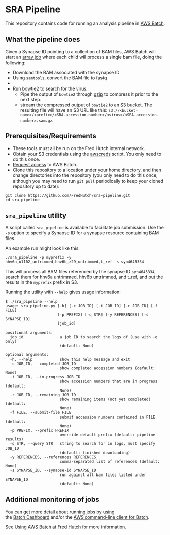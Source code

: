 # SRA Pipeline

This repository contains code for running an analysis pipeline in
[AWS Batch](https://aws.amazon.com/batch/).

## What the pipeline does

Given a Synapse ID pointing to a collection of BAM files, AWS Batch will start an
[array job](https://docs.aws.amazon.com/batch/latest/userguide/array_jobs.html)
where each child will process a single bam file, doing the following:

* Download the BAM associated with the synapse ID
* Using `samtools`, convert the BAM file to fastq
* 
* Run [bowtie2](http://bowtie-bio.sourceforge.net/bowtie2/index.shtml)
     to search for the virus.
   * Pipe the output of `bowtie2` through
     [gzip](https://en.wikipedia.org/wiki/Gzip) to compress it prior to
     the next step.
   * stream the compressed output of `bowtie2` to an
     [S3](https://aws.amazon.com/s3/) bucket. The resulting file will
     have an S3 URL like this: `s3://<bucket-name>/<prefix>/<SRA-accession-number>/<virus>/<SRA-accession-number>.sam.gz`.


## Prerequisites/Requirements

* These tools must all be run on the Fred Hutch internal network.
* Obtain your S3 credentials using the
  [awscreds](https://teams.fhcrc.org/sites/citwiki/SciComp/Pages/Getting%20AWS%20Credentials.aspx)
  script. You only need to do this once.
* [Request access](https://fredhutch.github.io/aws-batch-at-hutch-docs/#request-access)
  to AWS Batch.
* Clone this repository to a location under your home directory, and then
  change directories into the repository (you only need to do this once,
  although you may need to run `git pull` periodically to keep
  your cloned repository up to date):

```
git clone https://github.com/FredHutch/sra-pipeline.git
cd sra-pipeline
```


## `sra_pipeline` utility

A script called `sra_pipeline` is available to 
facilitate job submission. 
Use the `-s` option to specify a Synapse ID for 
a synapse resource containing BAM files.

An example run might look like this:

```
./sra_pipeline -p myprefix -y hhv6a_u1102_untrimmed,hhv6b_z29_untrimmed,t_ref -s syn4645334
```

This will process all BAM files referenced by the
synapse ID `syn4645334`, search them for
hhv6a untrimmed, hhv6b untrimmed, and t_ref, and
put the results in the `myprefix` prefix in S3.

Running the utility with `--help` gives usage information:

```
$ ./sra_pipeline --help
usage: sra_pipeline.py [-h] [-c JOB_ID] [-i JOB_ID] [-r JOB_ID] [-f FILE]
                       [-p PREFIX] [-q STR] [-y REFERENCES] [-s SYNAPSE_ID]
                       [job_id]

positional arguments:
  job_id                a job ID to search the logs of (use with -q only)
                        (default: None)

optional arguments:
  -h, --help            show this help message and exit
  -c JOB_ID, --completed JOB_ID
                        show completed accession numbers (default: None)
  -i JOB_ID, --in-progress JOB_ID
                        show accession numbers that are in progress (default:
                        None)
  -r JOB_ID, --remaining JOB_ID
                        show remaining items (not yet completed) (default:
                        None)
  -f FILE, --submit-file FILE
                        submit accession numbers contained in FILE (default:
                        None)
  -p PREFIX, --prefix PREFIX
                        override default prefix (default: pipeline-results)
  -q STR, --query STR   string to search for in logs, must specify JOB_ID
                        (default: finished downloading)
  -y REFERENCES, --references REFERENCES
                        comma-separated list of references (default: None)
  -s SYNAPSE_ID, --synapse-id SYNAPSE_ID
                        run against all bam files listed under SYNAPSE_ID
                        (default: None)
```


## Additional monitoring of jobs

You can get more detail about running jobs by using  
the [Batch Dashboard](https://batch-dashboard.fhcrc.org/)
and/or the
[AWS command-line client for Batch](https://docs.aws.amazon.com/cli/latest/reference/batch/index.html).

See [Using AWS Batch at Fred Hutch](https://fredhutch.github.io/aws-batch-at-hutch-docs/)
for more information.
